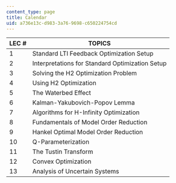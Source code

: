 ```yaml
---
content_type: page
title: Calendar
uid: a736e13c-d983-3a76-9698-c650224754cd
---
```


| LEC # | TOPICS |
| --- | --- |
| 1 | Standard LTI Feedback Optimization Setup |
| 2 | Interpretations for Standard Optimization Setup |
| 3 | Solving the H2 Optimization Problem |
| 4 | Using H2 Optimization |
| 5 | The Waterbed Effect |
| 6 | Kalman-Yakubovich-Popov Lemma |
| 7 | Algorithms for H-Infinity Optimization |
| 8 | Fundamentals of Model Order Reduction |
| 9 | Hankel Optimal Model Order Reduction |
| 10 | Q-Parameterization |
| 11 | The Tustin Transform |
| 12 | Convex Optimization |
| 13 | Analysis of Uncertain Systems